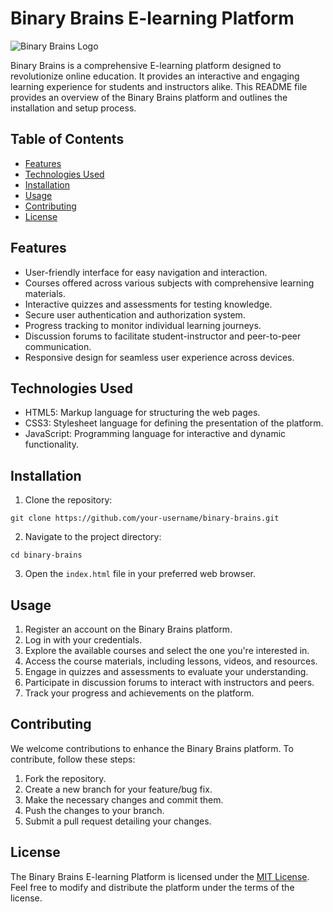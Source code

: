 # Binary Brains E-learning Platform

![Binary Brains Logo](logo.png)

Binary Brains is a comprehensive E-learning platform designed to revolutionize online education. It provides an interactive and engaging learning experience for students and instructors alike. This README file provides an overview of the Binary Brains platform and outlines the installation and setup process.

## Table of Contents

- [Features](#features)
- [Technologies Used](#technologies-used)
- [Installation](#installation)
- [Usage](#usage)
- [Contributing](#contributing)
- [License](#license)

## Features

- User-friendly interface for easy navigation and interaction.
- Courses offered across various subjects with comprehensive learning materials.
- Interactive quizzes and assessments for testing knowledge.
- Secure user authentication and authorization system.
- Progress tracking to monitor individual learning journeys.
- Discussion forums to facilitate student-instructor and peer-to-peer communication.
- Responsive design for seamless user experience across devices.

## Technologies Used

- HTML5: Markup language for structuring the web pages.
- CSS3: Stylesheet language for defining the presentation of the platform.
- JavaScript: Programming language for interactive and dynamic functionality.

## Installation

1. Clone the repository:

```
git clone https://github.com/your-username/binary-brains.git
```

2. Navigate to the project directory:

```
cd binary-brains
```

3. Open the `index.html` file in your preferred web browser.

## Usage

1. Register an account on the Binary Brains platform.
2. Log in with your credentials.
3. Explore the available courses and select the one you're interested in.
4. Access the course materials, including lessons, videos, and resources.
5. Engage in quizzes and assessments to evaluate your understanding.
6. Participate in discussion forums to interact with instructors and peers.
7. Track your progress and achievements on the platform.

## Contributing

We welcome contributions to enhance the Binary Brains platform. To contribute, follow these steps:

1. Fork the repository.
2. Create a new branch for your feature/bug fix.
3. Make the necessary changes and commit them.
4. Push the changes to your branch.
5. Submit a pull request detailing your changes.

## License

The Binary Brains E-learning Platform is licensed under the [MIT License](LICENSE). Feel free to modify and distribute the platform under the terms of the license.
